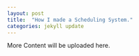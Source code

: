 ```yaml
---
layout: post
title:  "How I made a Scheduling System."
categories: jekyll update
---
```


More Content will be uploaded here.
